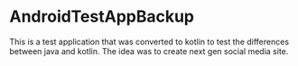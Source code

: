# AndroidTestAppBackup
This is a test application that was converted to kotlin to test the differences between java and kotlin.
The idea was to create next gen social media site.
